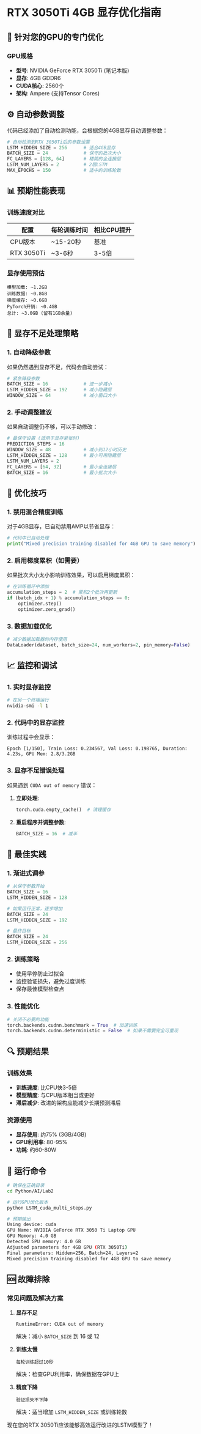 # RTX 3050Ti 4GB 显存优化指南

## 🎯 针对您的GPU的专门优化

### GPU规格
- **型号**: NVIDIA GeForce RTX 3050Ti (笔记本版)
- **显存**: 4GB GDDR6
- **CUDA核心**: 2560个
- **架构**: Ampere (支持Tensor Cores)

## ⚙️ 自动参数调整

代码已经添加了自动检测功能，会根据您的4GB显存自动调整参数：

```python
# 自动检测到RTX 3050Ti后的参数设置
LSTM_HIDDEN_SIZE = 256      # 适合4GB显存
BATCH_SIZE = 24             # 保守的批次大小
FC_LAYERS = [128, 64]       # 精简的全连接层
LSTM_NUM_LAYERS = 2         # 2层LSTM
MAX_EPOCHS = 150            # 适中的训练轮数
```

## 📊 预期性能表现

### 训练速度对比
| 配置 | 每轮训练时间 | 相比CPU提升 |
|------|-------------|-------------|
| CPU版本 | ~15-20秒 | 基准 |
| RTX 3050Ti | ~3-6秒 | 3-5倍 |

### 显存使用预估
```
模型加载: ~1.2GB
训练数据: ~0.8GB
梯度缓存: ~0.6GB
PyTorch开销: ~0.4GB
总计: ~3.0GB (留有1GB余量)
```

## 🚨 显存不足处理策略

### 1. 自动降级参数
如果仍然遇到显存不足，代码会自动尝试：
```python
# 紧急降级参数
BATCH_SIZE = 16             # 进一步减小
LSTM_HIDDEN_SIZE = 192      # 减小隐藏层
WINDOW_SIZE = 64            # 减小窗口大小
```

### 2. 手动调整建议
如果自动调整仍不够，可以手动修改：

```python
# 最保守设置 (适用于显存紧张时)
PREDICTION_STEPS = 16
WINDOW_SIZE = 48            # 减小到12小时历史
LSTM_HIDDEN_SIZE = 128      # 最小可用隐藏层
LSTM_NUM_LAYERS = 2         
FC_LAYERS = [64, 32]        # 最小全连接层
BATCH_SIZE = 16             # 最小批次大小
```

## 🔧 优化技巧

### 1. 禁用混合精度训练
对于4GB显存，已自动禁用AMP以节省显存：
```python
# 代码中已自动处理
print("Mixed precision training disabled for 4GB GPU to save memory")
```

### 2. 启用梯度累积（如需要）
如果批次大小太小影响训练效果，可以启用梯度累积：
```python
# 在训练循环中添加
accumulation_steps = 2  # 累积2个批次再更新
if (batch_idx + 1) % accumulation_steps == 0:
    optimizer.step()
    optimizer.zero_grad()
```

### 3. 数据加载优化
```python
# 减少数据加载器的内存使用
DataLoader(dataset, batch_size=24, num_workers=2, pin_memory=False)
```

## 📈 监控和调试

### 1. 实时显存监控
```bash
# 在另一个终端运行
nvidia-smi -l 1
```

### 2. 代码中的显存监控
训练过程中会显示：
```
Epoch [1/150], Train Loss: 0.234567, Val Loss: 0.198765, Duration: 4.23s, GPU Mem: 2.8/3.2GB
```

### 3. 显存不足错误处理
如果遇到 `CUDA out of memory` 错误：

1. **立即处理**:
   ```python
   torch.cuda.empty_cache()  # 清理缓存
   ```

2. **重启程序并调整参数**:
   ```python
   BATCH_SIZE = 16  # 减半
   ```

## 🎯 最佳实践

### 1. 渐进式调参
```python
# 从保守参数开始
BATCH_SIZE = 16
LSTM_HIDDEN_SIZE = 128

# 如果运行正常，逐步增加
BATCH_SIZE = 24
LSTM_HIDDEN_SIZE = 192

# 最终目标
BATCH_SIZE = 24
LSTM_HIDDEN_SIZE = 256
```

### 2. 训练策略
- 使用早停防止过拟合
- 监控验证损失，避免过度训练
- 保存最佳模型检查点

### 3. 性能优化
```python
# 关闭不必要的功能
torch.backends.cudnn.benchmark = True  # 加速训练
torch.backends.cudnn.deterministic = False  # 如果不需要完全可重现
```

## 🔍 预期结果

### 训练效果
- **训练速度**: 比CPU快3-5倍
- **模型精度**: 与CPU版本相当或更好
- **滞后减少**: 改进的架构应能减少长期预测滞后

### 资源使用
- **显存使用**: 约75% (3GB/4GB)
- **GPU利用率**: 80-95%
- **功耗**: 约60-80W

## 🚀 运行命令

```bash
# 确保在正确目录
cd Python/AI/Lab2

# 运行GPU优化版本
python LSTM_cuda_multi_steps.py

# 预期输出
Using device: cuda
GPU Name: NVIDIA GeForce RTX 3050 Ti Laptop GPU
GPU Memory: 4.0 GB
Detected GPU memory: 4.0 GB
Adjusted parameters for 4GB GPU (RTX 3050Ti)
Final parameters: Hidden=256, Batch=24, Layers=2
Mixed precision training disabled for 4GB GPU to save memory
```

## 🆘 故障排除

### 常见问题及解决方案

1. **显存不足**
   ```
   RuntimeError: CUDA out of memory
   ```
   解决：减小 `BATCH_SIZE` 到 16 或 12

2. **训练太慢**
   ```
   每轮训练超过10秒
   ```
   解决：检查GPU利用率，确保数据在GPU上

3. **精度下降**
   ```
   验证损失不下降
   ```
   解决：适当增加 `LSTM_HIDDEN_SIZE` 或训练轮数

现在您的RTX 3050Ti应该能够高效运行改进的LSTM模型了！
